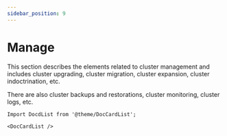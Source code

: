 ```yaml
---
sidebar_position: 9
---
```


# Manage

This section describes the elements related to cluster management and includes cluster upgrading, cluster migration, cluster expansion, cluster indoctrination, etc.

There are also cluster backups and restorations, cluster monitoring, cluster logs, etc.

```mdx-code-block
Import DocdList from '@theme/DocCardList';

<DocCardList />
```
